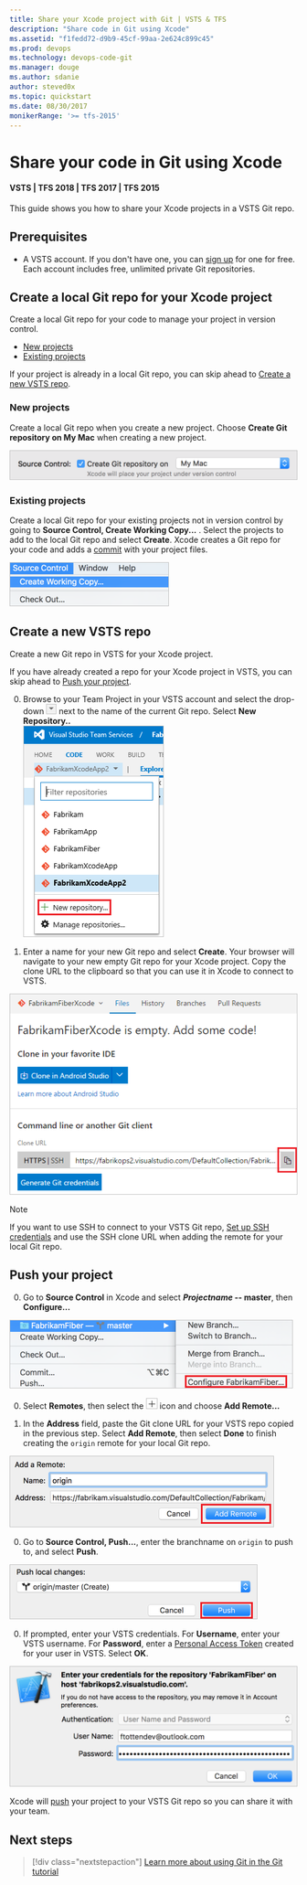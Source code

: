 ```yaml
---
title: Share your Xcode project with Git | VSTS & TFS
description: "Share code in Git using Xcode"
ms.assetid: "f1fedd72-d9b9-45cf-99aa-2e624c899c45"
ms.prod: devops
ms.technology: devops-code-git 
ms.manager: douge
ms.author: sdanie
author: steved0x
ms.topic: quickstart
ms.date: 08/30/2017
monikerRange: '>= tfs-2015'
---
```



#  Share your code in Git using Xcode
#### VSTS | TFS 2018 | TFS 2017 | TFS 2015

This guide shows you how to share your Xcode projects in a VSTS Git repo. 

## Prerequisites

* A VSTS account. If you don't have one, you can [sign up](../organizations/accounts/create-account-msa-or-work-student.md) for one for free. Each account includes free, unlimited private Git repositories.

## Create a local Git repo for your Xcode project

Create a local Git repo for your code to manage your project in version control. 

* [New projects](#new-projects)
* [Existing projects](#existing-projects)

If your project is already in a local Git repo, you can skip ahead to [Create a new VSTS repo](#create-a-new-vsts-repo).

### New projects

Create a local Git repo when you create a new project. Choose **Create Git repository on My Mac** when creating a new project. 

![Create a Git repo at the time of Xcode project creation](_img/share-your-code-in-git-xcode/xcodenewproject.png)

### Existing projects

Create a local Git repo for your existing projects not in version control by going to **Source Control, Create Working Copy...** . Select the projects to add to the local Git repo and select **Create**. Xcode creates a Git repo for your code and adds a [commit](tutorial/commits.md) with your project files.

![Add a local Git repo to an existing Xcode project](_img/share-your-code-in-git-xcode/xcodecreateworkingcopy.png)

## Create a new VSTS repo

Create a new Git repo in VSTS for your Xcode project. 

If you have already created a repo for your Xcode project in VSTS, you can skip ahead to [Push your project](#push-your-project).

0. Browse to your Team Project in your VSTS account and select the drop-down ![VSTS drop-down picker](_img/share-your-code-in-git-xcode/vsts_drop_down_arrow.png) next to the name of the current Git repo. Select **New Repository..**  
  ![Create a new Git repo in VSTS](_img/share-your-code-in-git-xcode/newrepo.png)

0. Enter a name for your new Git repo and select **Create**. Your browser will navigate to your new empty Git repo for your Xcode project. Copy the clone URL to the clipboard so that you can use it in Xcode to connect to VSTS.  

  ![Copy the clone URL for your new Git repo](_img/share-your-code-in-git-xcode/newrepocopycloneurl.png)

  > [!NOTE]
  > If you want to use SSH to connect to your VSTS Git repo, [Set up SSH credentials](use-ssh-keys-to-authenticate.md) and use the SSH clone URL when adding the remote for your local Git repo.

## Push your project

0. Go to **Source Control** in Xcode and select **_Projectname_ -- master**, then **Configure...**  

  ![Configure your Xcode Git project settings](_img/share-your-code-in-git-xcode/xcodeconfigureproject.png)

0. Select **Remotes**, then select the ![plus](_img/share-your-code-in-git-xcode/xcodeplusicon.png) icon and choose **Add Remote...**

0. In the **Address** field, paste the Git clone URL for your VSTS repo copied in the previous step. Select **Add Remote**, then select **Done** to finish creating the `origin` remote for your local Git repo.  

  ![Add a remote to the local Git repo for your Xcode project to connect to VSTS](_img/share-your-code-in-git-xcode/xcodeaddremote2.png)

0. Go to **Source Control, Push...**, enter the branchname on `origin` to push to, and select **Push**.

  ![Push your Xcode project to VSTS](_img/share-your-code-in-git-xcode/xcodepushtomaster.png)

0. If prompted, enter your VSTS credentials. For **Username**, enter your VSTS username. For **Password**, enter a [Personal Access Token](../organizations/accounts/use-personal-access-tokens-to-authenticate.md) created for your user in VSTS. Select **OK**. 

  ![Authenticate using personal access tokens to VSTS](_img/share-your-code-in-git-xcode/xcodeauthentication.png)

Xcode will [push](tutorial/pushing.md) your project to your VSTS Git repo so you can share it with your team.

## Next steps

> [!div class="nextstepaction"]
> [Learn more about using Git in the Git tutorial](tutorial/gitworkflow.md)



